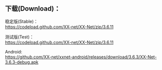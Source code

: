 
## 下载(Download)：
稳定版(Stable)：  
https://codeload.github.com/XX-net/XX-Net/zip/3.6.11


测试版(Test)：  
https://codeload.github.com/XX-net/XX-Net/zip/3.6.11


Android:  
https://github.com/XX-net/xxnet-android/releases/download/3.6.3/XX-Net-3.6.3-debug.apk
